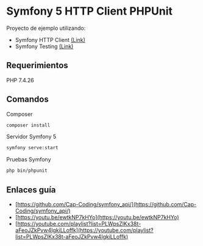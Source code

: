 # Symfony 5 HTTP Client PHPUnit

Proyecto de ejemplo utilizando:

- Symfony HTTP Client [(Link)](https://symfony.com/doc/current/http_client.html)
- Symfony Testing [(Link)](https://symfony.com/doc/current/testing.html)

## Requerimientos
PHP 7.4.26

## Comandos

Composer

```bash
composer install
```

Servidor Symfony 5
```bash
symfony serve:start
```

Pruebas Symfony
```bash
php bin/phpunit
```

## Enlaces guía
- [https://github.com/Cap-Coding/symfony_api/](https://github.com/Cap-Coding/symfony_api/)
- [https://youtu.be/ewtkNP7kHYo](https://youtu.be/ewtkNP7kHYo)
- [https://youtube.com/playlist?list=PLWpsZlKx38t-aFeoJZkPvw4IgkiLLoffk](https://youtube.com/playlist?list=PLWpsZlKx38t-aFeoJZkPvw4IgkiLLoffk)